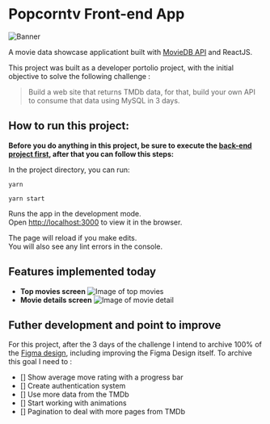 # Popcorntv Front-end App

![Banner](https://i.imgur.com/J7j0t9G.png)

A movie data showcase applicationt built with [MovieDB API](https://themoviedb.org) and ReactJS.

This project was built as a developer portolio project, with the initial objective to solve the following challenge :

> Build a web site that returns TMDb data, for that, build your own API to consume that data using MySQL in 3 days.

## How to run this project:

**Before you do anything in this project, be sure to execute the [back-end project first](https://github.com/DaniloGMattos/popcorntv-backend), after that you can follow this steps:**

In the project directory, you can run:

```shell
yarn

yarn start
```

Runs the app in the development mode.\
Open [http://localhost:3000](http://localhost:3000) to view it in the browser.

The page will reload if you make edits.\
You will also see any lint errors in the console.

## Features implemented today

- **Top movies screen**
![Image of top movies](https://i.imgur.com/4ArTFhu.jpg)
- **Movie details screen**
![Image of movie detail](https://i.imgur.com/BPnOqM2.jpg)

## Futher development and point to improve

For this project, after the 3 days of the challenge I intend to archive 100% of the [Figma design](https://www.figma.com/file/6RhE6cOOnR5rd9dCEKlhZP/Untitled?node-id=14%3A188), including improving the Figma Design itself. To archive this goal I need to :

- [] Show average move rating with a progress bar
- [] Create authentication system
- [] Use more data from the TMDb
- [] Start working with animations
- [] Pagination to deal with more pages from TMDb
